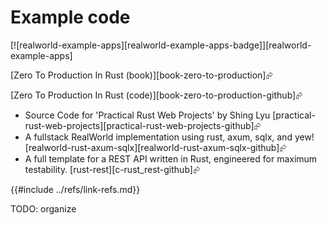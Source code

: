 # Example code

[![realworld-example-apps][realworld-example-apps-badge]][realworld-example-apps]

[Zero To Production In Rust (book)][book-zero-to-production]⮳

[Zero To Production In Rust (code)][book-zero-to-production-github]⮳

- Source Code for 'Practical Rust Web Projects' by Shing Lyu [practical-rust-web-projects][practical-rust-web-projects-github]⮳
- A fullstack RealWorld implementation using rust, axum, sqlx, and yew! [realworld-rust-axum-sqlx][realworld-rust-axum-sqlx-github]⮳
- A full template for a REST API written in Rust, engineered for maximum testability. [rust-rest][c-rust_rest-github]⮳

{{#include ../refs/link-refs.md}}
<div class="hidden">
TODO: organize
</div>
